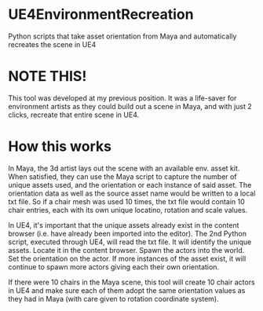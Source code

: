 # UE4EnvironmentRecreation
Python scripts that take asset orientation from Maya and automatically recreates the scene in UE4

# NOTE THIS!
This tool was developed at my previous position.  It was a life-saver for environment artists as they could build out a scene in Maya, and with just 2 clicks, recreate that entire scene in UE4.

# How this works
In Maya, the 3d artist lays out the scene with an available env. asset kit.
When satisfied, they can use the Maya script to capture the number of unique assets used, and the orientation or each instance of said asset.  The orientation data as well as the source asset name would be written to a local txt file.
So if a chair mesh was used 10 times, the txt file would contain 10 chair entries, each with its own unique locatino, rotation and scale values.  

In UE4, it's important that the unique assets already exist in the content browser (i.e. have already been imported into the editor). 
The 2nd Python script, executed through UE4, will read the txt file.  It will identify the unique assets.  Locate it in the content browser.  Spawn the actors into the world.  Set the orientation on the actor. 
If more instances of the asset exist, it will continue to spawn more actors giving each their own orientation.

If there were 10 chairs in the Maya scene, this tool will create 10 chair actors in UE4 and make sure each of them adopt the same orientation values as they had in Maya (with care given to rotation coordinate system).
